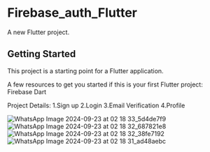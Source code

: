 # Firebase_auth_Flutter

A new Flutter project.

## Getting Started

This project is a starting point for a Flutter application.

A few resources to get you started if this is your first Flutter project:
Firebase
Dart

Project Details:
1.Sign up
2.Login
3.Email Verification
4.Profile



![WhatsApp Image 2024-09-23 at 02 18 33_5d4de7f9](https://github.com/user-attachments/assets/8f72ec8d-3b05-4e0d-9b84-0c77004fced8)
![WhatsApp Image 2024-09-23 at 02 18 32_687821e8](https://github.com/user-attachments/assets/1f028967-4916-4149-89d4-c438d6b482a3)
![WhatsApp Image 2024-09-23 at 02 18 32_38fe7192](https://github.com/user-attachments/assets/959ff877-1017-4385-b0da-17327d835ee2)
![WhatsApp Image 2024-09-23 at 02 18 31_ad48aebc](https://github.com/user-attachments/assets/67294ec6-26a2-4031-8294-bb51e2b48772)

